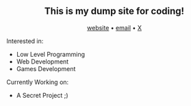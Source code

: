 <div align="center">
  <h2>
    This is my dump site for coding!
  </h2>
  <a href="https://srlbel.is-a.dev">website</a>
  •
  <a href="mailto:dev.juansimancas@proton.me">email</a>
  •
  <a href="https://x.com/srlbel">X</a>
</div>

Interested in:
 - Low Level Programming
 - Web Development
 - Games Development

Currently Working on:
 - A Secret Project ;)
